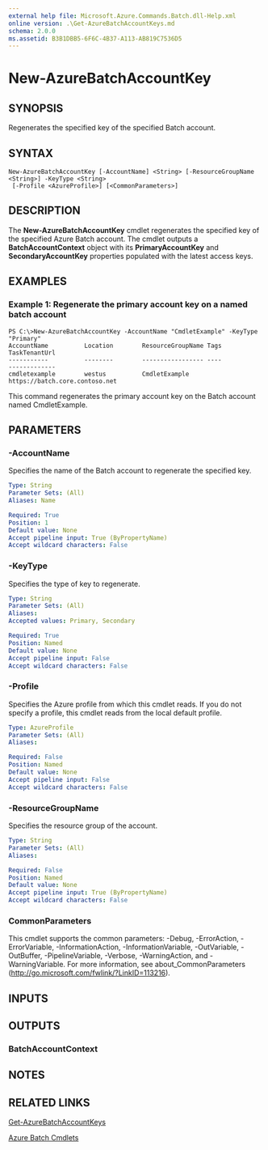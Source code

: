 ```yaml
---
external help file: Microsoft.Azure.Commands.Batch.dll-Help.xml
online version: .\Get-AzureBatchAccountKeys.md
schema: 2.0.0
ms.assetid: B3B1DBB5-6F6C-4B37-A113-AB819C7536D5
---
```


# New-AzureBatchAccountKey

## SYNOPSIS
Regenerates the specified key of the specified Batch account.

## SYNTAX

```
New-AzureBatchAccountKey [-AccountName] <String> [-ResourceGroupName <String>] -KeyType <String>
 [-Profile <AzureProfile>] [<CommonParameters>]
```

## DESCRIPTION
The **New-AzureBatchAccountKey** cmdlet regenerates the specified key of the specified Azure Batch account.
The cmdlet outputs a **BatchAccountContext** object with its **PrimaryAccountKey** and **SecondaryAccountKey** properties populated with the latest access keys.

## EXAMPLES

### Example 1: Regenerate the primary account key on a named batch account
```
PS C:\>New-AzureBatchAccountKey -AccountName "CmdletExample" -KeyType "Primary"
AccountName          Location        ResourceGroupName Tags               TaskTenantUrl
-----------          --------        ----------------- ----               -------------
cmdletexample        westus          CmdletExample                        https://batch.core.contoso.net
```

This command regenerates the primary account key on the Batch account named CmdletExample.

## PARAMETERS

### -AccountName
Specifies the name of the Batch account to regenerate the specified key.

```yaml
Type: String
Parameter Sets: (All)
Aliases: Name

Required: True
Position: 1
Default value: None
Accept pipeline input: True (ByPropertyName)
Accept wildcard characters: False
```

### -KeyType
Specifies the type of key to regenerate.

```yaml
Type: String
Parameter Sets: (All)
Aliases: 
Accepted values: Primary, Secondary

Required: True
Position: Named
Default value: None
Accept pipeline input: False
Accept wildcard characters: False
```

### -Profile
Specifies the Azure profile from which this cmdlet reads.
If you do not specify a profile, this cmdlet reads from the local default profile.

```yaml
Type: AzureProfile
Parameter Sets: (All)
Aliases: 

Required: False
Position: Named
Default value: None
Accept pipeline input: False
Accept wildcard characters: False
```

### -ResourceGroupName
Specifies the resource group of the account.

```yaml
Type: String
Parameter Sets: (All)
Aliases: 

Required: False
Position: Named
Default value: None
Accept pipeline input: True (ByPropertyName)
Accept wildcard characters: False
```

### CommonParameters
This cmdlet supports the common parameters: -Debug, -ErrorAction, -ErrorVariable, -InformationAction, -InformationVariable, -OutVariable, -OutBuffer, -PipelineVariable, -Verbose, -WarningAction, and -WarningVariable. For more information, see about_CommonParameters (http://go.microsoft.com/fwlink/?LinkID=113216).

## INPUTS

## OUTPUTS

### BatchAccountContext

## NOTES

## RELATED LINKS

[Get-AzureBatchAccountKeys](.\Get-AzureBatchAccountKeys.md)

[Azure Batch Cmdlets](.\AzureRM.Batch.md)


